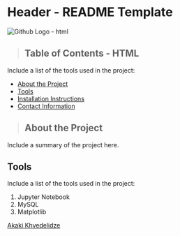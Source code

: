 # Header - README Template

<img src="https://github.githubassets.com/images/modules/logos_page/Octocat.png" alt="Github Logo - html" title="Github Logo - html" />


 >## Table of Contents - HTML
Include a list of the tools used in the project:
<ul>
   <li><a href="#about_the_project">About the Project</a></li>
   <li><a href="#tools">Tools</a></li>
   <li><a href="#installation_instructions">Installation Instructions</a></li>
   <li><a href="#contact">Contact Information</a></li>
</ul>

<a class="anchor" id="about_the_project"></a>
<blockquote><h2>About the Project</h2></blockquote>
Include a summary of the project here.

<a class="anchor" id="tools"></a>
>
## Tools
Include a list of the tools used in the project:
<ol>
    <li>Jupyter Notebook</li>
    <li>MySQL</li>
    <li>Matplotlib</li>
</ol>

<p><a href="https://www.linkedin.com/in/akhvedelidze/" title="Akaki Khvedelidze">Akaki Khvedelidze</a></p>
